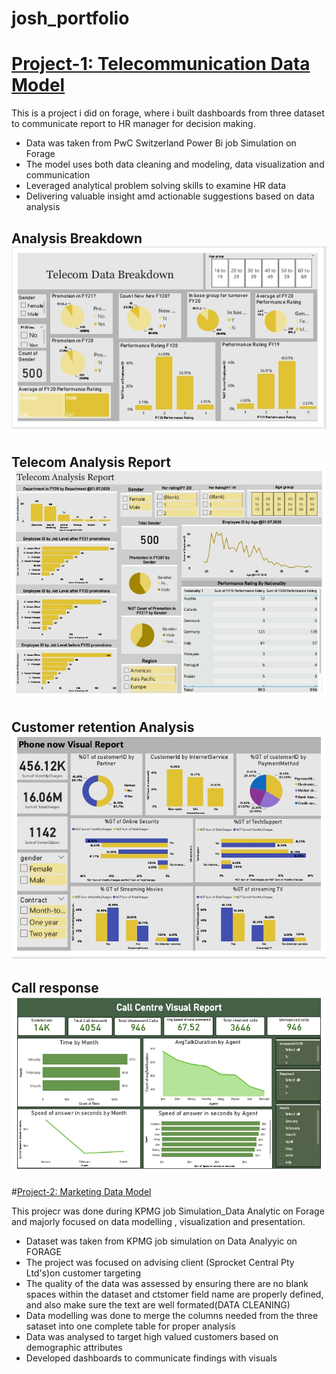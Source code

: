 # josh_portfolio

# [Project-1: Telecommunication Data Model](https://github.com/ajeebs/josh_portfolio/edit/main/README.md)

This is a project i did on forage, where i built dashboards from three dataset to
communicate report to HR manager for decision making.
 - Data was taken from PwC Switzerland Power Bi job Simulation on Forage
 - The model uses both data cleaning and modeling, data visualization and communication
 - Leveraged analytical problem solving skills to examine HR data
 - Delivering valuable insight amd actionable suggestions based on data analysis

## Analysis Breakdown ![](Screenshot_20230917-213243.png)

## Telecom Analysis Report ![](Screenshot_20230917-213258.png)

## Customer retention Analysis ![](Screenshot_20230917-213139.png)

## Call response ![](Screenshot_20230917-213115.png)

#[Project-2: Marketing Data Model](https://github.com/ajeebs/josh_portfolio/edit/main/README.md)

This projecr was done during KPMG job Simulation_Data Analytic on Forage and majorly focused on 
data modelling , visualization and presentation.
 - Dataset was taken from KPMG job simulation on Data Analyyic on FORAGE
 - The project was focused on advising client (Sprocket Central Pty Ltd's)on customer targeting
 - The quality of the data was assessed by ensuring there are no blank spaces within the dataset and ctstomer field name are properly defined, and also make sure the text are well formated(DATA CLEANING)
 - Data modelling was done to merge the columns needed from the three sataset into one complete table for proper analysis
 - Data was analysed to target high valued customers based on demographic attributes
 - Developed dashboards to communicate findings with visuals
